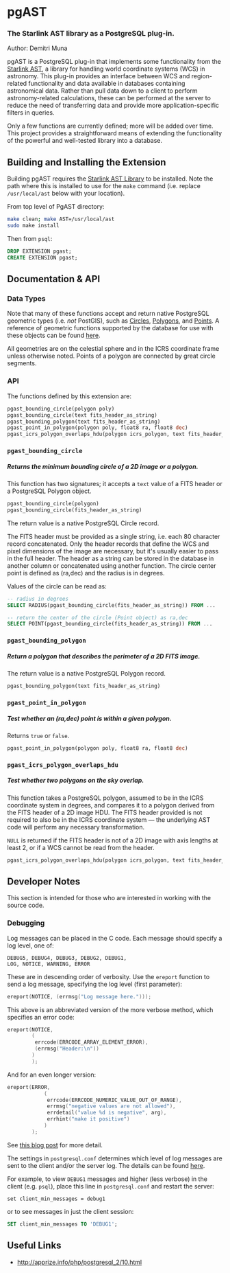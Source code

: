 # pgAST

### The Starlink AST library as a PostgreSQL plug-in.

Author: Demitri Muna

pgAST is a PostgreSQL plug-in that implements some functionality from the [Starlink AST](https://github.com/Starlink/ast), a library for handling world coordinate systems (WCS) in astronomy. This plug-in provides an interface between WCS and region-related functionality and data available in databases containing astronomical data. Rather than pull data down to a client to perform astronomy-related calculations, these can be performed at the server to reduce the need of transferring data and provide more application-specific filters in queries.

Only a few functions are currently defined; more will be added over time. This project provides a straightforward means of extending the functionality of the powerful and well-tested library into a database.

## Building and Installing the Extension

Building pgAST requires the [Starlink AST Library](https://github.com/Starlink/ast) to be installed. Note the path where this is installed to use for the `make` command (i.e. replace `/usr/local/ast` below with your location).

From top level of PgAST directory:

```bash
make clean; make AST=/usr/local/ast
sudo make install
```

Then from `psql`:

```sql
DROP EXTENSION pgast;
CREATE EXTENSION pgast;
```

## Documentation & API

### Data Types
Note that many of these functions accept and return native PostgreSQL geometric types (i.e. *not* PostGIS), such as [Circles](https://www.postgresql.org/docs/current/datatype-geometric.html#DATATYPE-CIRCLE), [Polygons](https://www.postgresql.org/docs/current/datatype-geometric.html#DATATYPE-POLYGON), and [Points](https://www.postgresql.org/docs/current/datatype-geometric.html#id-1.5.7.16.5). A reference of geometric functions supported by the database for use with these objects can be found [here](https://www.postgresql.org/docs/12/functions-geometry.html).

All geometries are on the celestial sphere and in the ICRS coordinate frame unless otherwise noted. Points of a polygon are connected by great circle segments.

### API

The functions defined by this extension are:

```sql
pgast_bounding_circle(polygon poly)
pgast_bounding_circle(text fits_header_as_string)
pgast_bounding_polygon(text fits_header_as_string)
pgast_point_in_polygon(polygon poly, float8 ra, float8 dec)
pgast_icrs_polygon_overlaps_hdu(polygon icrs_polygon, text fits_header_as_string)
```


### `pgast_bounding_circle`

##### Returns the minimum bounding circle of a 2D image or a polygon.

This function has two signatures; it accepts a `text` value of a FITS header or a PostgreSQL Polygon object.

```sql
pgast_bounding_circle(polygon)
pgast_bounding_circle(fits_header_as_string)
```

The return value is a native PostgreSQL Circle record.

The FITS header must be provided as a single string, i.e. each 80 character record concatenated. Only the header records that define the WCS and pixel dimensions of the image are necessary, but it's usually easier to pass in the full header. The header as a string can be stored in the database in another column or concatenated using another function. The circle center point is defined as (ra,dec) and the radius is in degrees.

Values of the circle can be read as:

```sql
-- radius in degrees
SELECT RADIUS(pgast_bounding_circle(fits_header_as_string)) FROM ...
```

```sql
-- return the center of the circle (Point object) as ra,dec
SELECT POINT(pgast_bounding_circle(fits_header_as_string)) FROM ...
```

### `pgast_bounding_polygon`

##### Return a polygon that describes the perimeter of a 2D FITS image.

The return value is a native PostgreSQL Polygon record.

```sql
pgast_bounding_polygon(text fits_header_as_string)
```

### `pgast_point_in_polygon`

##### Test whether an (ra,dec) point is within a given polygon.

Returns `true` or `false`.

```sql
pgast_point_in_polygon(polygon poly, float8 ra, float8 dec)
```

### `pgast_icrs_polygon_overlaps_hdu`

##### Test whether two polygons on the sky overlap.

This function takes a PostgreSQL polygon, assumed to be in the ICRS coordinate system in degrees, and compares it to a polygon derived from the FITS header of a 2D image HDU. The FITS header provided is not required to also be in the ICRS coordinate system — the underlying AST code will perform any necessary transformation.

`NULL` is returned if the FITS header is not of a 2D image with axis lengths at least 2, or if a WCS cannot be read from the header.

```sql
pgast_icrs_polygon_overlaps_hdu(polygon icrs_polygon, text fits_header_as_string)
```

## Developer Notes

This section is intended for those who are interested in working with the source code.

### Debugging

Log messages can be placed in the C code. Each message should specify a log level, one of:

```
DEBUG5, DEBUG4, DEBUG3, DEBUG2, DEBUG1,
LOG, NOTICE, WARNING, ERROR
```

These are in descending order of verbosity. Use the `ereport` function to send a log message, specifying the log level (first parameter):

```c
ereport(NOTICE, (errmsg("Log message here.")));
```
This above is an abbreviated version of the more verbose method, which specifies an error code:

```c
ereport(NOTICE,
	    (
	     errcode(ERRCODE_ARRAY_ELEMENT_ERROR),
		 (errmsg("Header:\n"))
		)
		);
```

And for an even longer version:

```c
ereport(ERROR,
            (
             errcode(ERRCODE_NUMERIC_VALUE_OUT_OF_RANGE),
             errmsg("negative values are not allowed"),
             errdetail("value %d is negative", arg),
             errhint("make it positive")
            )
        );
```

See [this blog post](http://big-elephants.com/2015-10/writing-postgres-extensions-part-iii/) for more detail.

The settings in `postgresql.conf` determines which level of log messages are sent to the client and/or the server log. The details can be found [here](https://www.postgresql.org/docs/9.4/static/runtime-config-logging.html#RUNTIME-CONFIG-LOGGING-WHEN).

For example, to view `DEBUG1` messages and higher (less verbose) in the client (e.g. `psql`), place this line in `postgresql.conf` and restart the server:

```
set client_min_messages = debug1
```

or to see messages in just the client session:

```sql
SET client_min_messages TO 'DEBUG1';
```

## Useful Links

* <http://apprize.info/php/postgresql_2/10.html>

